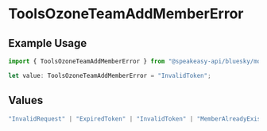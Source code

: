 # ToolsOzoneTeamAddMemberError

## Example Usage

```typescript
import { ToolsOzoneTeamAddMemberError } from "@speakeasy-api/bluesky/models/errors";

let value: ToolsOzoneTeamAddMemberError = "InvalidToken";
```

## Values

```typescript
"InvalidRequest" | "ExpiredToken" | "InvalidToken" | "MemberAlreadyExists"
```